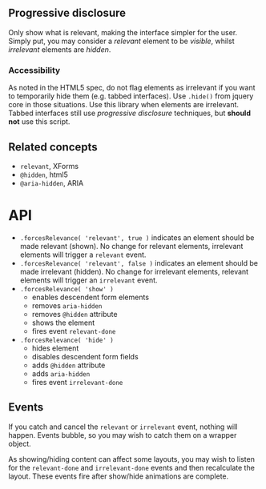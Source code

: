 ## Progressive disclosure

Only show what is relevant, making the interface simpler for the user.
Simply put, you may consider a *relevant* element to be *visible*, whilst *irrelevant* elements are *hidden*.

### Accessibility

As noted in the HTML5 spec, do not flag elements as irrelevant if you want to temporarily hide them (e.g. tabbed interfaces).
Use `.hide()` from jquery core in those situations. Use this library when elements are irrelevant.
Tabbed interfaces still use *progressive disclosure* techniques, but **should not** use this script.

## Related concepts

* `relevant`, XForms
* `@hidden`, html5
* `@aria-hidden`, ARIA

# API

* `.forcesRelevance( 'relevant', true )` indicates an element should be made relevant (shown). No change for relevant elements, irrelevant elements will trigger a `relevant` event.
* `.forcesRelevance( 'relevant', false )` indicates an element should be made irrelevant (hidden). No change for irrelevant elements, relevant elements will trigger an `irrelevant` event.
* `.forcesRelevance( 'show' )`
  * enables descendent form elements
  * removes `aria-hidden`
  * removes `@hidden` attribute
  * shows the element
  * fires event `relevant-done`
* `.forcesRelevance( 'hide' )`
  * hides element
  * disables descendent form fields
  * adds `@hidden` attribute
  * adds `aria-hidden`
  * fires event `irrelevant-done`

## Events

If you catch and cancel the `relevant` or `irrelevant` event, nothing will happen.
Events bubble, so you may wish to catch them on a wrapper object.

As showing/hiding content can affect some layouts, you may wish to listen for the `relevant-done` and `irrelevant-done` events and then recalculate the layout. These events fire after show/hide animations are complete.
